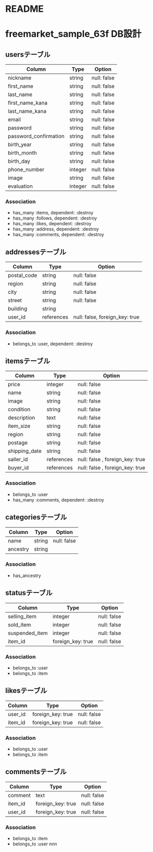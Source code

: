 # README

# freemarket_sample_63f DB設計
## usersテーブル
|Column|Type|Option|
|------|----|------|
|nickname|string|null: false|
|first_name|string|null: false|
|last_name|string|null: false|
|first_name_kana|string|null: false|
|last_name_kana|string|null: false|
|email|string|null: false|
|password|string|null: false|
|password_confirmation|string|null: false|
|birth_year|string|null: false|
|birth_month|string|null: false|
|birth_day|string|null: false|
|phone_number|integer|null: false|
|image|string|null: false|
|evaluation|integer|null: false|


### Association
- has_many :items, dependent: :destroy
- has_many :follows, dependent: :destroy
- has_many :likes, dependent: :destroy
- has_many :address, dependent: :destroy
- has_many :comments, dependent: :destroy

## addressesテーブル
|Column|Type|Option|
|------|----|------|
|postal_code|string|null: false|
|region|string|null: false|
|city|string|null: false|
|street|string|null: false|
|building|string|
|user_id|references|null: false, foreign_key: true|


### Association
- belongs_to :user, dependent: :destroy

## itemsテーブル
|Column|Type|Option|
|------|----|------|
|price|integer|null: false|
|name|string|null: false|
|image|string|null: false|
|condition|string|null: false|
|description|text|null: false|
|item_size|string|null: false|
|region|string|null: false|
|postage|string|null: false|
|shipping_date|string|null: false|
|saller_id|references|null: false , foreign_key: true|
|buyer_id|references|null: false , foreign_key: true|

### Association
- belongs_to :user
- has_many :comments, dependent: :destroy

## categoriesテーブル
|Column|Type|Option|
|------|----|------|
|name|string|null: false|
|ancestry	|string|

### Association
- has_ancestry

## statusテーブル
|Column|Type|Option|
|------|----|------|
|selling_item|integer|null: false|
|sold_item|integer|null: false|
|suspended_item|integer|null: false|
|item_id|foreign_key: true|null: false|

### Association
- belongs_to :user
- belongs_to :item

## likesテーブル
|Column|Type|Option|
|------|----|------|
|user_id|foreign_key: true|null: false|
|item_id|foreign_key: true|null: false|

### Association
- belongs_to :user
- belongs_to :item

## commentsテーブル
|Column|Type|Option|
|------|----|------|
|comment|text|null: false|
|item_id|foreign_key: true|null: false|
|user_id|foreign_key: true|null: false|

### Association
- belongs_to :item
- belongs_to :user nnn



